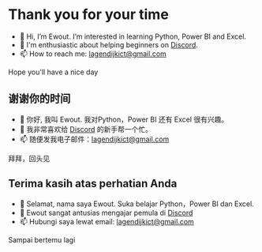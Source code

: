 # Thank you for your time

- 👋 Hi, I’m Ewout. I’m interested in learning Python, Power BI and Excel.
- 🌱 I'm enthusiastic about helping beginners on [Discord](https://discord.com/channels/267624335836053506/@home).
- 📫 How to reach me: [lagendijkict@gmail.com](mailto:lagendijkict@gmail.com)

Hope you'll have a nice day

## 谢谢你的时间

- 👋 你好, 我叫 Ewout. 我对Python，Power BI 还有 Excel 很有兴趣。
- 🌱 我非常喜欢给 [Discord](https://discord.com/channels/267624335836053506/@home) 的新手帮一个忙。
- 📫 随便发我电子邮件：[lagendijkict@gmail.com](mailto:lagendijkict@gmail.com)

拜拜，回头见

## Terima kasih atas perhatian Anda

- 👋 Selamat, nama saya Ewout. Suka belajar Python，Power BI dan Excel.
- 🌱 Ewout sangat antusias mengajar pemula di [Discord](https://discord.com/channels/267624335836053506/@home)
- 📫 Hubungi saya lewat email: [lagendijkict@gmail.com](mailto:lagendijkict@gmail.com)

Sampai bertemu lagi
<!---
Anton2020/Anton2020 is a ✨ special ✨ repository because its `README.md` (this file) appears on your GitHub profile.
You can click the Preview link to take a look at your changes.
--->

